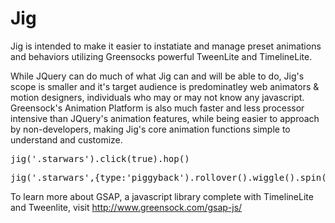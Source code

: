Jig
===

Jig is intended to make it easier to instatiate and manage preset animations and behaviors utilizing Greensocks powerful TweenLite and TimelineLite.

While JQuery can do much of what Jig can and will be able to do, Jig's scope is smaller and it's target audience is predominatley web animators & motion designers, individuals who may or may not know any javascript. Greensock's Animation Platform is also much faster and less processor intensive than JQuery's animation features, while being easier to approach by non-developers, making Jig's core animation functions simple to understand and customize.

<pre>
jig('.starwars').click(true).hop()
</pre>
<pre>
jig('.starwars',{type:'piggyback').rollover().wiggle().spin({speed:.6,rotationX:180,stagger:.2,ease:'easeInOut'})
</pre>

To learn more about GSAP, a javascript library complete with TimelineLite and Tweenlite, visit http://www.greensock.com/gsap-js/
